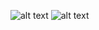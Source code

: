 ![alt text](https://github.com/aliumutkoca/catch_me_if_you_can/blob/master/Screenshot_1.jpg)
![alt text](https://github.com/aliumutkoca/catch_me_if_you_can/blob/master/Screenshot_2.jpg)

